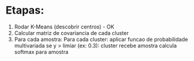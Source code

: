 # Etapas:

1) Rodar K-Means (descobrir centros) - OK
2) Calcular matriz de covariancia de cada cluster
3) Para cada amostra:
    Para cada cluster:
        aplicar funcao de probabilidade multivariada
        se y > limiar (ex: 0.3): 
            cluster recebe amostra
            calcula softmax para amostra 



